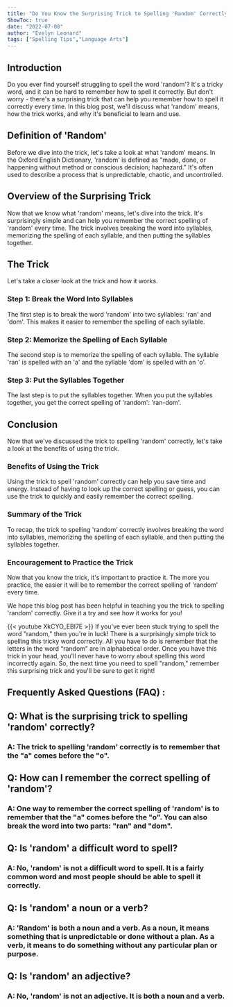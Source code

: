 ```yaml
---
title: "Do You Know the Surprising Trick to Spelling 'Random' Correctly?"
ShowToc: true 
date: "2022-07-08"
author: "Evelyn Leonard" 
tags: ["Spelling Tips","Language Arts"]
---
```

## Introduction 
Do you ever find yourself struggling to spell the word 'random'? It's a tricky word, and it can be hard to remember how to spell it correctly. But don't worry - there's a surprising trick that can help you remember how to spell it correctly every time. In this blog post, we'll discuss what 'random' means, how the trick works, and why it's beneficial to learn and use. 

## Definition of 'Random'
Before we dive into the trick, let's take a look at what 'random' means. In the Oxford English Dictionary, 'random' is defined as "made, done, or happening without method or conscious decision; haphazard." It's often used to describe a process that is unpredictable, chaotic, and uncontrolled. 

## Overview of the Surprising Trick
Now that we know what 'random' means, let's dive into the trick. It's surprisingly simple and can help you remember the correct spelling of 'random' every time. The trick involves breaking the word into syllables, memorizing the spelling of each syllable, and then putting the syllables together. 

## The Trick 
Let's take a closer look at the trick and how it works. 

### Step 1: Break the Word Into Syllables 
The first step is to break the word 'random' into two syllables: 'ran' and 'dom'. This makes it easier to remember the spelling of each syllable. 

### Step 2: Memorize the Spelling of Each Syllable 
The second step is to memorize the spelling of each syllable. The syllable 'ran' is spelled with an 'a' and the syllable 'dom' is spelled with an 'o'. 

### Step 3: Put the Syllables Together 
The last step is to put the syllables together. When you put the syllables together, you get the correct spelling of 'random': 'ran-dom'. 

## Conclusion 
Now that we've discussed the trick to spelling 'random' correctly, let's take a look at the benefits of using the trick. 

### Benefits of Using the Trick 
Using the trick to spell 'random' correctly can help you save time and energy. Instead of having to look up the correct spelling or guess, you can use the trick to quickly and easily remember the correct spelling. 

### Summary of the Trick 
To recap, the trick to spelling 'random' correctly involves breaking the word into syllables, memorizing the spelling of each syllable, and then putting the syllables together. 

### Encouragement to Practice the Trick 
Now that you know the trick, it's important to practice it. The more you practice, the easier it will be to remember the correct spelling of 'random' every time. 

We hope this blog post has been helpful in teaching you the trick to spelling 'random' correctly. Give it a try and see how it works for you!

{{< youtube XkCYO_EBl7E >}} 
If you've ever been stuck trying to spell the word "random," then you're in luck! There is a surprisingly simple trick to spelling this tricky word correctly. All you have to do is remember that the letters in the word “random” are in alphabetical order. Once you have this trick in your head, you'll never have to worry about spelling this word incorrectly again. So, the next time you need to spell "random," remember this surprising trick and you'll be sure to get it right!

## Frequently Asked Questions (FAQ) :
<h2>Q: What is the surprising trick to spelling 'random' correctly?</h2>

<h3>A: The trick to spelling 'random' correctly is to remember that the "a" comes before the "o".</h3>

<h2>Q: How can I remember the correct spelling of 'random'?</h2>

<h3>A: One way to remember the correct spelling of 'random' is to remember that the "a" comes before the "o". You can also break the word into two parts: "ran" and "dom".</h3>

<h2>Q: Is 'random' a difficult word to spell?</h2>

<h3>A: No, 'random' is not a difficult word to spell. It is a fairly common word and most people should be able to spell it correctly.</h3>

<h2>Q: Is 'random' a noun or a verb?</h2>

<h3>A: 'Random' is both a noun and a verb. As a noun, it means something that is unpredictable or done without a plan. As a verb, it means to do something without any particular plan or purpose.</h3>

<h2>Q: Is 'random' an adjective?</h2>

<h3>A: No, 'random' is not an adjective. It is both a noun and a verb.</h3>





